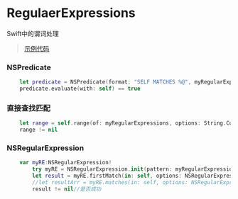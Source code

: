# RegulaerExpressions
Swift中的谓词处理

>[示例代码](https://github.com/tangdaoyong/RegulaerExpressions)

### NSPredicate

```Swift
	let predicate = NSPredicate(format: "SELF MATCHES %@", myRegularExpressions)
    predicate.evaluate(with: self) == true
```

### 直接查找匹配

```Swift
	let range = self.range(of: myRegularExpressions, options: String.CompareOptions.regularExpression, range: nil, locale: nil)
    range != nil
```

### NSRegularExpression

```Swift
	var myRE:NSRegularExpression!
        try myRE = NSRegularExpression.init(pattern: myRegularExpressions, options: options)//NSRegularExpression.Options.caseInsensitive不区分大小写的搜索
        let result = myRE.firstMatch(in: self, options: NSRegularExpression.MatchingOptions.anchored, range: NSRange.init(location: 0, length: self.characters.count))
        //let resultArr = myRE.matches(in: self, options: NSRegularExpression.MatchingOptions.anchored, range: NSRange.init(location: 0, length: self.characters.count))//抓取多个结果
        result != nil//是否成功
```

